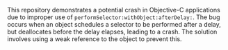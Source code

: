 This repository demonstrates a potential crash in Objective-C applications due to improper use of `performSelector:withObject:afterDelay:`. The bug occurs when an object schedules a selector to be performed after a delay, but deallocates before the delay elapses, leading to a crash. The solution involves using a weak reference to the object to prevent this.